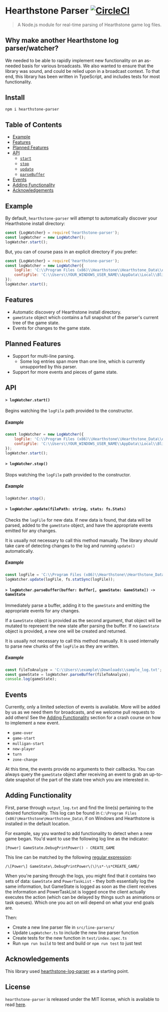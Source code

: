 # Hearthstone Parser [![CircleCI](https://circleci.com/gh/Tespa/hearthstone-parser.svg?style=svg&circle-token=05f88c42a2f9db1a70dbcd5df487818bcc6e9887)](https://circleci.com/gh/Tespa/hearthstone-parser)

> A Node.js module for real-time parsing of Hearthstone game log files. 

## Why make another Hearthstone log parser/watcher?

We needed to be able to rapidly implement new functionality on an as-needed basis for various broadcasts. We also wanted to ensure that the library was sound, and could be relied upon in a broadcast context. To that end, this library has been written in TypeScript, and includes tests for most functionality.

## Install

```sh
npm i hearthstone-parser
```

## Table of Contents
- [Example](#example)
- [Features](#features)
- [Planned Features](#planned-features)
- [API](#api)
  - [`start`](#start)
  - [`stop`](#stop)
  - [`update`](#update)
  - [`parseBuffer`](#update)
- [Events](#events)
- [Adding Functionality](#adding-functionality)
- [Acknowledgements](#acknowledgements)

## Example

By default, `hearthstone-parser` will attempt to automatically discover your Hearthstone install directory:
```js
const {LogWatcher} = require('hearthstone-parser');
const logWatcher = new LogWatcher();
logWatcher.start();
```

But, you can of course pass in an explicit directory if you prefer:
```js
const {LogWatcher} = require('hearthstone-parser');
const logWatcher = new LogWatcher({
	logFile: 'C:\\Program Files (x86)\\Hearthstone\\Hearthstone_Data\\output_log.txt',
	configFile: 'C:\\Users\\YOUR_WINDOWS_USER_NAME\\AppData\\Local\\Blizzard\\Hearthstone\\log.config'
});
logWatcher.start();
```

## Features

- Automatic discovery of Hearthstone install directory.
- `gameState` object which contains a full snapshot of the parser's current tree of the game state.
- Events for changes to the game state.

## Planned Features

- Support for multi-line parsing.
	- Some log entries span more than one line, which is currently unsupported by this parser.
- Support for more events and pieces of game state.

## API

#### <a name="start"></a> `> logWatcher.start()`

Begins watching the `logFile` path provided to the constructor.

##### Example

```javascript
const logWatcher = new LogWatcher({
	logFile: 'C:\\Program Files (x86)\\Hearthstone\\Hearthstone_Data\\output_log.txt',
	configFile: 'C:\\Users\\YOUR_WINDOWS_USER_NAME\\AppData\\Local\\Blizzard\\Hearthstone\\log.config'
});
logWatcher.start();
```

#### <a name="stop"></a> `> logWatcher.stop()`

Stops watching the `logFile` path provided to the constructor.

##### Example

```javascript
logWatcher.stop();
```

#### <a name="update"></a> `> logWatcher.update(filePath: string, stats: fs.Stats)`

Checks the `logFile` for new data. If new data is found, that data will be parsed, added to the `gameState` object, and have the appropriate events emitted for any changes.

It is usually not necessary to call this method manually. The library _should_ take care of detecting changes to the log and running `update()` automatically.

##### Example

```javascript
const logFile = 'C:\\Program Files (x86)\\Hearthstone\\Hearthstone_Data\\output_log.txt';
logWatcher.update(logFile, fs.statSync(logFile));
```

#### <a name="parse-buffer"></a> `> logWatcher.parseBuffer(buffer: Buffer[, gameState: GameState]) -> GameState`

Immediately parse a buffer, adding it to the `gameState` and emitting the appropriate events for any changes.

If a `GameState` object is provided as the second argument, that object will be mutated to represent the new state after parsing the buffer. If no `GameState` object is provided, a new one will be created and returned.

It is usually not necessary to call this method manually. It is used internally to parse new chunks of the `logFile` as they are written.

##### Example

```javascript
const fileToAnalyze = 'C:\\Users\\example\\Downloads\\sample_log.txt';
const gameState = logWatcher.parseBuffer(fileToAnalyze);
console.log(gameState);
```

## Events

Currently, only a limited selection of events is available. More will be added by us as we need them for broadcasts, and we welcome pull requests to add others! See the [Adding Functionality](#adding-functionality) section for a crash course on how to implement a new event.

- `game-over`
- `game-start`
- `mulligan-start`
- `new-player`
- `turn`
- `zone-change`

At this time, the events provide no arguments to their callbacks. You can always query the `gameState` object after receiving an event to grab an up-to-date snapshot of the part of the state tree which you are interested in.

## Adding Functionality

First, parse through `output_log.txt` and find the line(s) pertaining to the desired functionality. This log can be found in `C:\Program Files (x86)\Hearthstone\Hearthstone_Data\` if on Windows and Hearthstone is installed in the default location.

For example, say you wanted to add functionality to detect when a new game began. You'd want to use the following log line as the indicator:
```
[Power] GameState.DebugPrintPower() - CREATE_GAME
```

This line can be matched by the following [regular expression](https://regex101.com/r/xUocMP/1):
```
/\[Power\] GameState\.DebugPrintPower\(\)\s*-\s*CREATE_GAME/
```

When you're parsing through the logs, you might find that it contains two sets of data: `GameState` and `PowerTaskList` - they both essentially log the same information, but GameState is logged as soon as the client receives the information and PowerTaskList is logged once the client actually executes the action (which can be delayed by things such as animations or task queues). Which one you act on will depend on what your end goals are.

Then:
- Create a new line parser file in `src/line-parsers/`
- Update `LogWatcher.ts` to include the new line parser function
- Create tests for the new function in `test/index.spec.ts`
- Run `npm run build` to test and build or `npm run test` to just test

## Acknowledgements

This library used [hearthstone-log-parser](https://www.npmjs.com/package/hearthstone-log-parser) as a starting point.


## License

`hearthstone-parser` is released under the MIT license, which is available to read [here](LICENSE).
